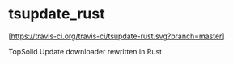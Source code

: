 # tsupdate_rust

[https://travis-ci.org/travis-ci/tsupdate-rust.svg?branch=master]

TopSolid Update downloader rewritten in Rust
